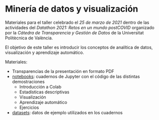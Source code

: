 # Minería de datos y visualización

Materiales para el taller celebrado el *25 de marzo de 2021* dentro de las actividades del *Datathon 2021: Retos en un mundo postCOVID* organizado por la *Cátedra de Transparencia y Gestión de Datos* de la Universitat Politècnica de València. 

El objetivo de este taller es introducir los conceptos de analítica de datos, visualización y aprendizaje automático.

Materiales:
* Transparencias de la presentación en formato PDF
* [notebooks](https://github.com/d-tomas/workshops/blob/main/20210325/notebooks/): cuadernos de Jupyter con el código de las distintas demostraciones
  * Introducción a Colab
  * Estadísticas descriptivas
  * Visualización
  * Aprendizaje automático
  * Ejercicios
* [datasets](https://github.com/d-tomas/workshops/blob/main/20210325/datasets/): datos de ejemplo utilizados en los cuadernos
